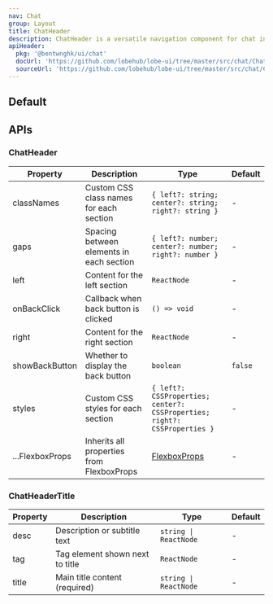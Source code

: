 ```yaml
---
nav: Chat
group: Layout
title: ChatHeader
description: ChatHeader is a versatile navigation component for chat interfaces. It offers a three-section layout (left, center, right) with customizable content and styling. The header includes an optional back button, supports flexible content arrangement, and inherits all FlexboxProps for additional layout customization.
apiHeader:
  pkg: '@bentwnghk/ui/chat'
  docUrl: 'https://github.com/lobehub/lobe-ui/tree/master/src/chat/ChatHeader/index.md'
  sourceUrl: 'https://github.com/lobehub/lobe-ui/tree/master/src/chat/ChatHeader/index.tsx'
---
```


## Default

<code src="./demos/index.tsx" nopadding></code>

## APIs

### ChatHeader

| Property        | Description                               | Type                                                                                         | Default |
| --------------- | ----------------------------------------- | -------------------------------------------------------------------------------------------- | ------- |
| classNames      | Custom CSS class names for each section   | `{ left?: string; center?: string; right?: string }`                                         | -       |
| gaps            | Spacing between elements in each section  | `{ left?: number; center?: number; right?: number }`                                         | -       |
| left            | Content for the left section              | `ReactNode`                                                                                  | -       |
| onBackClick     | Callback when back button is clicked      | `() => void`                                                                                 | -       |
| right           | Content for the right section             | `ReactNode`                                                                                  | -       |
| showBackButton  | Whether to display the back button        | `boolean`                                                                                    | `false` |
| styles          | Custom CSS styles for each section        | `{ left?: CSSProperties; center?: CSSProperties; right?: CSSProperties }`                    | -       |
| ...FlexboxProps | Inherits all properties from FlexboxProps | [FlexboxProps](https://github.com/lobehub/lobe-ui/tree/master/src/types/react-layout-kit.ts) | -       |

### ChatHeaderTitle

| Property | Description                     | Type                  | Default |
| -------- | ------------------------------- | --------------------- | ------- |
| desc     | Description or subtitle text    | `string \| ReactNode` | -       |
| tag      | Tag element shown next to title | `ReactNode`           | -       |
| title    | Main title content (required)   | `string \| ReactNode` | -       |

